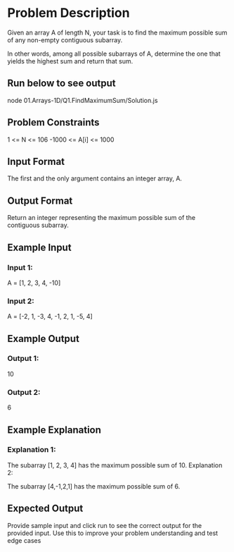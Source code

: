 # Problem Description
Given an array A of length N, your task is to find the maximum possible sum of any non-empty contiguous subarray.

In other words, among all possible subarrays of A, determine the one that yields the highest sum and return that sum.

## Run below to see output

node 01.Arrays-1D/Q1.FindMaximumSum/Solution.js

## Problem Constraints

1 <= N <= 106
-1000 <= A[i] <= 1000

## Input Format

The first and the only argument contains an integer array, A.

## Output Format

Return an integer representing the maximum possible sum of the contiguous subarray.


## Example Input

### Input 1:

 A = [1, 2, 3, 4, -10] 

### Input 2:

 A = [-2, 1, -3, 4, -1, 2, 1, -5, 4] 


## Example Output

### Output 1:

 10 

### Output 2:

 6 


## Example Explanation

### Explanation 1:

 The subarray [1, 2, 3, 4] has the maximum possible sum of 10. 
Explanation 2:

 The subarray [4,-1,2,1] has the maximum possible sum of 6. 

## Expected Output
Provide sample input and click run to see the correct output for the provided input. Use this to improve your problem understanding and test edge cases
